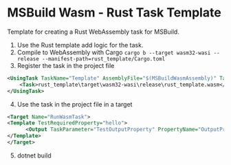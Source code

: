 # MSBuild Wasm - Rust Task Template

Template for creating a Rust WebAssembly task for MSBuild.


1. Use the Rust template add logic for the task.
2. Compile to WebAssembly with Cargo `cargo b --target wasm32-wasi --release --manifest-path=rust_template/Cargo.toml`
3. Register the task in the project file
```xml
<UsingTask TaskName="Template" AssemblyFile="$(MSBuildWasmAssembly)" TaskFactory="WasmTaskFactory" Condition="$(MSBuildWasmAssembly) != ''">
    <Task>rust_template\target\wasm32-wasi\release\rust_template.wasm</Task>
</UsingTask>
```
4. Use the task in the project file in a target

```xml
<Target Name="RunWasmTask">
<Template TestRequiredProperty="hello">
      <Output TaskParameter="TestOutputProperty" PropertyName="OutputProperty"/>
</Template>
</Target>
```
5. dotnet build

